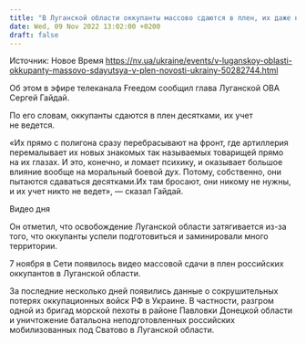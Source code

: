 ```yaml
---
title: "В Луганской области оккупанты массово сдаются в плен, их даже никто не считает — глава ОВА"
date: Wed, 09 Nov 2022 13:02:00 +0200
draft: false
---
```

Источник: Новое Время https://nv.ua/ukraine/events/v-luganskoy-oblasti-okkupanty-massovo-sdayutsya-v-plen-novosti-ukrainy-50282744.html


Об этом в эфире телеканала Freeдом сообщил глава Луганской ОВА Сергей Гайдай.

По его словам, оккупанты сдаются в плен десятками, их учет не ведется.

«Их прямо с полигона сразу перебрасывают на фронт, где артиллерия перемалывает их новых знакомых так называемых товарищей прямо на их глазах. И это, конечно, и ломает психику, и оказывает большое влияние вообще на моральный боевой дух. Потому, собственно, они пытаются сдаваться десятками.Их там бросают, они никому не нужны, и их учет никто не ведет», — сказал Гайдай.

 Видео дня   

Он отметил, что освобождение Луганской области затягивается из-за того, что оккупанты успели подготовиться и заминировали много территории.

7 ноября в Сети появилось видео массовой сдачи в плен российских оккупантов в Луганской области.

За последние несколько дней появились данные о сокрушительных потерях оккупационных войск РФ в Украине. В частности, разгром одной из бригад морской пехоты в районе Павловки Донецкой области и уничтожение батальона неподготовленных российских мобилизованных под Сватово в Луганской области.
